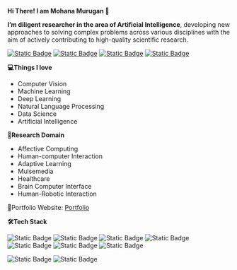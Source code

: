 **Hi There! I am Mohana Murugan 👋**

**I’m diligent researcher in the area of Artificial Intelligence**, developing new approaches to solving complex problems across various disciplines with the aim of actively contributing to high-quality scientific research.

 [![Static Badge](https://img.shields.io/badge/mohanamurukan%40gmail.com-red?logo=gmail&logoColor=white)](mailto:mohanamurukan@gmail.com) [![Static Badge](https://img.shields.io/badge/Mohana%20Murugan-blue?logo=google%20scholar&logoColor=white)](https://scholar.google.com/citations?user=DTGvo_sAAAAJ&hl=en&authuser=1) [![Static Badge](https://img.shields.io/badge/Mohana%20Murugan-%20green?logo=ResearchGate&logoColor=white)](https://www.researchgate.net/profile/Mohana-Murugan) [![Static Badge](https://img.shields.io/badge/Mohana%20Murugan-blue?logo=linkedin&logoColor=white)](https://www.linkedin.com/in/mohana-m-84a435231?utm_source=share&utm_campaign=share_via&utm_content=profile&utm_medium=android_app)
 
**💻Things I love** 
   - Computer Vision 
   - Machine Learning
   - Deep Learning
   - Natural Language Processing
   - Data Science
   - Artificial Intelligence
     
**📌Research Domain**
   - Affective Computing
   - Human-computer Interaction
   - Adaptive Learning
   - Mulsemedia
   - Healthcare
   - Brain Computer Interface
   - Human-Robotic Interaction

🎯Portfolio Website: [Portfolio]()

**🛠️Tech Stack**
  
 ![Static Badge](https://img.shields.io/badge/Python-black?logo=python) ![Static Badge](https://img.shields.io/badge/scikit-learn-black?logo=scikit-learn) ![Static Badge](https://img.shields.io/badge/TensorFlow-black?logo=TensorFlow) ![Static Badge](https://img.shields.io/badge/Keras-black?logo=Keras) ![Static Badge](https://img.shields.io/badge/PyTorch-black?logo=PyTorch) ![Static Badge](https://img.shields.io/badge/HTML5-black?logo=HTML5) ![Static Badge](https://img.shields.io/badge/CSS3-black?logo=CSS3)

![Static Badge](https://img.shields.io/badge/MySQL-black?logo=MySQL) ![Static Badge](https://img.shields.io/badge/Git-black?logo=Git)

<!---
Mohana-AI/Mohana-AI is a ✨ special ✨ repository because its `README.md` (this file) appears on your GitHub profile.
You can click the Preview link to take a look at your changes.
--->
